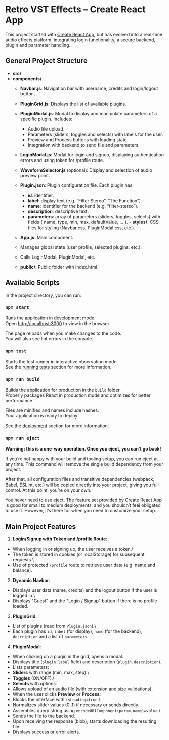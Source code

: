 # Retro VST Effects – Create React App

This project started with [Create React App](https://github.com/facebook/create-react-app), but has evolved into a real-time audio effects platform, integrating login functionality, a secure backend, plugin and parameter handling.

## General Project Structure

- **src/**
- **components/**
  - **Navbar.js**: Navigation bar with username, credits and login/logout button.
  - **PluginGrid.js**: Displays the list of available plugins.
  - **PluginModal.js**: Modal to display and manipulate parameters of a specific plugin. Includes:
    - Audio file upload.
    - Parameters (sliders, toggles and selects) with labels for the user.
    - Preview and Process buttons with loading state.
    - Integration with backend to send file and parameters.
  - **LoginModal.js**: Modal for login and signup, displaying authentication errors and using token for /profile route.
  - **WaveformSelector.js** (optional): Display and selection of audio preview point.
  - **Plugin.json**: Plugin configuration file. Each plugin has:
    - **id**: identifier.
    - **label**: display text (e.g. “Filter Stereo”, “The Function”).
    - **name**: identifier for the backend (e.g. “filter-stereo”).
    - **description**: descriptive text.
    - **parameters**: array of parameters (sliders, toggles, selects) with fields { name, type, min, max, defaultValue, ... }. - **styles/**: CSS files for styling (Navbar.css, PluginModal.css, etc.).
  - **App.js**: Main component.
  - Manages global state (user profile, selected plugins, etc.).
  - Calls LoginModal, PluginModal, etc.

  - **public/**: Public folder with index.html.

## Available Scripts

In the project directory, you can run:

### `npm start`

Runs the application in development mode.\
Open [http://localhost:3000](http://localhost:3000) to view in the browser.

The page reloads when you make changes to the code.\
You will also see lint errors in the console.

### `npm test`

Starts the test runner in interactive observation mode.\
See the [running tests](https://facebook.github.io/create-react-app/docs/running-tests) section for more information.

### `npm run build`

Builds the application for production in the `build` folder.\
Properly packages React in production mode and optimizes for better performance.

Files are minified and names include hashes.\
Your application is ready to deploy!

See the [deployment](https://facebook.github.io/create-react-app/docs/deployment) section for more information.

### `npm run eject`

**Warning: this is a one-way operation. Once you eject, you can’t go back!**

If you’re not happy with your build and tooling setup, you can run eject at any time. This command will remove the single build dependency from your project.

After that, all configuration files and transitive dependencies (webpack, Babel, ESLint, etc.) will be copied directly into your project, giving you full control. At this point, you’re on your own.

You never need to use eject. The feature set provided by Create React App is good for small to medium deployments, and you shouldn’t feel obligated to use it. However, it’s there for when you need to customize your setup.

## Main Project Features

1. **Login/Signup with Token and /profile Route**:
- When logging in or signing up, the user receives a token.\
- The token is stored in cookies (or localStorage) for subsequent requests.\
- Use of protected `/profile` route to retrieve user data (e.g. name and balance).

2. **Dynamic Navbar**:
- Displays user data (name, credits) and the logout button if the user is logged in.\
- Displays "Guest" and the "Login / Signup" button if there is no profile loaded.

3. **PluginGrid**:
- List of plugins (read from `Plugin.json`).\
- Each plugin has `id`, `label` (for display), `name` (for the backend), `description` and a list of `parameters`.

4. **PluginModal**:
- When clicking on a plugin in the grid, opens a modal.
- Displays title (`plugin.label` field) and description (`plugin.description`).
- Lists parameters:
- **Sliders** with range (min, max, step).\
- **Toggles** (ON/OFF).\
- **Selects** with options.
- Allows upload of an audio file (with extension and size validations).
- When the user clicks **Preview** or **Process**:
- Blocks the interface with `isLoading=true`.\
- Normalizes slider values ​​(0..1) if necessary or sends directly.
- Assembles query string using `encodeURIComponent(param.name)=value`.\
- Sends the file to the backend.
- Upon receiving the response (blob), starts downloading the resulting file.
- Displays success or error alerts.
